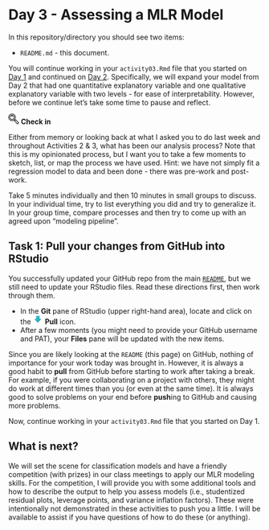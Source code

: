 Day 3 - Assessing a MLR Model
================

In this repository/directory you should see two items:

- `README.md` - this document.

You will continue working in your `activity03.Rmd` file that you started
on [Day 1](../day01-quantitative-explanatory) and continued on [Day
2](../day02-qualitative-explanatory). Specifically, we will expand your
model from Day 2 that had one quantitative explanatory variable and one
qualitative explanatory variable with two levels - for ease of
interpretability. However, before we continue let’s take some time to
pause and reflect.

![check-in](../README-img/noun-magnifying-glass.png) **Check in**

Either from memory or looking back at what I asked you to do last week
and throughout Activities 2 & 3, what has been our analysis process?
Note that this is my opinionated process, but I want you to take a few
moments to sketch, list, or map the process we have used. Hint: we have
not simply fit a regression model to data and been done - there was
pre-work and post-work.

Take 5 minutes individually and then 10 minutes in small groups to
discuss. In your individual time, try to list everything you did and try
to generalize it. In your group time, compare processes and then try to
come up with an agreed upon “modeling pipeline”.

## Task 1: Pull your changes from GitHub into RStudio

You successfully updated your GitHub repo from the main
[`README`](../README), but we still need to update your RStudio files.
Read these directions first, then work through them.

- In the **Git** pane of RStudio (upper right-hand area), locate and
  click on the
  <img src="../README-img/pull-icon.png" alt="knit" width = "20"/>
  **Pull** icon.
- After a few moments (you might need to provide your GitHub username
  and PAT), your **Files** pane will be updated with the new items.

Since you are likely looking at the `README` (this page) on GitHub,
nothing of importance for your work today was brought in. However, it is
always a good habit to **pull** from GitHub before starting to work
after taking a break. For example, if you were collaborating on a
project with others, they might do work at different times than you (or
even at the same time). It is always good to solve problems on your end
before **push**ing to GitHub and causing more problems.

Now, continue working in your `activity03.Rmd` file that you started on
Day 1.

## What is next?

We will set the scene for classification models and have a friendly
competition (with prizes) in our class meetings to apply our MLR
modeling skills. For the competition, I will provide you with some
additional tools and how to describe the output to help you assess
models (i.e., studentized residual plots, leverage points, and variance
inflation factors). These were intentionally not demonstrated in these
activities to push you a little. I will be available to assist if you
have questions of how to do these (or anything).

<!--You will continue working in your `day01-fitting/activity03.Rmd` file that you started on [Day 1](../day01-fitting).
&#10;## Task 1: Pull your changes from GitHub into RStudio
&#10;You successfully updated your GitHub repo from the main [`README`](../README), but we still need to update your RStudio files.
Read these directions first, then work through them.
&#10;- In the **Git** pane of RStudio (upper right-hand area), locate and click on the <img src="../README-img/pull-icon.png" alt="knit" width = "20"/> **Pull** icon.
- After a few moments (you might need to provide your GitHub username and PAT), your **Files** pane will be updated with the new items.
&#10;Since you are likely looking at the `README` (this page) on GitHub, nothing of importance for your work today was brought in.
However, it is always a good habit to **pull** from GitHub before starting to work after taking a break.
For example, if you were collaborating on a project with others, they might do work at different times than you (or even at the same time).
It is always good to solve problems on your end before **push**ing to GitHub and causing more problems.
&#10;## Some Important Questions
&#10;From [Section 3.2.2](https://hastie.su.domains/ISLR2/ISLRv2_website.pdf) of *ISL* (p. 75), you read of a series important questions that we should consider when performing multiple linear regression (copied here for ease of access):
&#10;1. Is at least one of the $p$ predictors $X_1$, $X_2$, $\ldots$, $X_p$ useful in predicting the response $Y$?
2. Do all the predictors help to explain $Y$, or is only a subset of the predictors useful?
3. How well does the model fit the data?
4. Given a set of predictor values, what response value should we predict and how accurate is our prediction?
&#10;We will explore these questions using the Human Freedom Index dataset.
&#10;## Task 2: Overall model - is at least one predictor useful?
&#10;### Fitting the overall model
&#10;**I forgot to include this in Day 1: Like we did with SLR (Activity 2), we will only focus on data from 2016.**
**Update your code when you read in the dataset to then create `hfi_2016` which contains all observations from 2016.**
&#10;We will explore a different model on this day, and I encourage you to go back through Day 1 materials using this new model - when you have time.
Note (mostly a note to myself) that future iterations of this course will only use this model instead of what was done on Day 1.
&#10;
$$
\texttt{pf\\_score} = \beta_0 + \beta_1 \times \texttt{pf\\_expression\\_influence} + \beta_2 \times \texttt{pf\\_expression\\_control} + \varepsilon
$$
&#10;- Open your `day01-fitting/activity03.Rmd` file and <img src="../README-img/knit-icon.png" alt="knit" width = "20"/> **knit** it to run the work you completed during Day 1 of this activity.
- Create a new R code chunk and type the following, then run your code chunk or knit your document.
  &#10;  
  ```r
  # review any visual patterns
  hfi %>% 
    select(pf_score, pf_expression_influence, pf_expression_control) %>% 
    ggpairs()
  &#10;  #fit the mlr model
  m_pf <- lm(pf_score ~ pf_expression_influence + pf_expression_control, data = hfi)
  tidy(m_pf)
  ```
&#10;You should obtain the following estimated model:
&#10;$$
\hat{y} = 4.71 + 0.188 \times \texttt{pf\\_expression\\_influence} + 0.288 \times \texttt{pf\\_expression\\_control}
$$
&#10;Interpretation of these parameter estimates (i.e., the *y*-intercept and two slopes) are now slight different than how we interpreted the parameter estimates for an SLR model.
This is because we now have more information in our model so we need to include that in our interpretations:
&#10;> For countries with a `pf_expression_influence` of 0 (those with the largest amount of laws/regulations on media content) and `pf_expression_control` of 0 (those with the largest amount of political pressure on media content), we expect their mean personal freedom score to be 4.71.
&#10;> For a given `pf_expression_control` value (i.e., a given level of laws/regulations on media content), a 1 unit increase in `pf_expression_influence` is associated with a 0.188 unit increase of a country's mean personal freedom score.
&#10;> For a given `pf_expression_influence` value (i.e., a given level of political pressure on media content), a 1 unit increase in `pf_expression_control` is associated with a 0.288 unit increase of a country's mean personal freedom score.
&#10;Look back at the `ggpairs` output from above.
Does the relationship appear linear, between $Y$ and each of $X_1$ and $X_2$?
If so, we can quantify the strength of the relationship with the correlation coefficient ($r$; these are displayed in the upper right-hand triangle of the `ggpairs` output as "Corr: ...").
&#10;Note that this also provided a visual and numerical summary of the relationship between $X_1$ and $X_2$.
We will circle back to this in Activity 4, but for now will only focus on the potential relationships between the response variable and each predictor variable.
&#10;Answer the following questions:
&#10;1. What do these (two) correlation values mean in the context of this model?
&#10;## Is there a relationship between the response and predictors?
&#10;We visually assessed if there appeared to be a linear relationship between the response and each predictor variable (along with providing a measurement of the strength and direction of that relationship if it is linear).
Now we would like to assess if this relationship is "note worthy".
That is, is there overwhelming evidence that at least one of the slopes associated with this MLR model exists (or is not zero).
If a slope is zero (e.g., if $\beta_1 = 0$), that would indicate no relationship.
&#10;We can do this by testing the overall model.
The statistical hypotheses that we are testing are:
&#10;$$
\begin{align}
H_0&: \beta_1 = \beta_2 = 0 \\
H_a&: \text{At least one }\beta_j\text{ is not zero, for }j = 1, 2
\end{align}
$$
&#10;From your reading, this hypothesis test is performed using teh $F$-statistic which has two degrees of freedom associated with it ($df_{model} = p; df_{error} = n - p - 1$).
&#10;- Create a new R code chunk and type the following code.
  &#10;  
  ```r
  summary(m_pf)
  ```
&#10;There is a lot of information that gets produced here and I am always cautious of using functions that produce a lot without directly asking for things - looking at you, SAS.
However, the information we need to assess the overall model is the very last line of the output:
&#10;> `F-statistic:  1308 on 2 and 1375 DF,  p-value: < 2.2e-16`
&#10;This provides us with the $F$-statistic, the corresponding degrees of freedom (model and error, respectively) and the corresponding $p$-value under the assumption that none of explanatory variables are useful in our model.
&#10;$$
\begin{align}
F &= 1308 \\
df_{model} &= 2; df_{error} = 1308 \\
p\text{-value} &< 0.0001
\end{align}
$$
&#10;Answer the following questions:
&#10;2. Using a significance level of $\alpha = 0.05$, make a decision with respect to the hypotheses we are testing.
3. Based on the decision you made in (2), what does this mean? That is, interpret the decision in the context of these data.
&#10;## Task 3: Deciding on important variables
&#10;Since we have a small number of predictors that we are considering ($p = 2$), we can "easily" explore all four potential models: the model containing no predictors, the (two) models containing each individual predictor, and the model containing both predictors.
The text goes into three *classical* methods for automating this tasks, but I want to caution you for using "black box" methods that are very data-hungry and actually make our analyses less powerful (from the statistical definition of [**power**](https://en.wikipedia.org/wiki/Power_of_a_test)).
We will explore alternative methods to these classical approaches and I want to encourage you to avoid these automated variable selection processes.
&#10;Answer the following questions:
&#10;4. Looking back at your `tidy` output, you hopefully noticed columns named: `std.error`, `statistic`, and `p.value`.
  The values in the `statistic` column are calculated by taking the value in `estimate` column and dividing it by the value in the `std.error` column.
  Verify that the `statistic` values for `pf_expression_influence` and `pf_expression_control` are correct.
5. Do you know what type of `statistic` these values are?
  Hint: you obtained an $F$-statistic in Task 2, these are not $F$-statistics.
6. These `statistic` values also have a corresponding degrees of freedom associated with them in order to obtain the values in the `p.value` column.
  Each `statistic` value has the degrees of freedom corresponding to the error of the overall model.
  What are the degrees of freedom for both of these statistics (label and value)?
7. Since the `statistic` values are on the same scale (they are from the same distribution with the error degrees of freedome), we can compare them to one another.
  Does one seem more important than the other using your knowledge of this distributions shape (might need to Google what this distribution from (5) looks like)?
  Explain your reasoning.
  &#10;We will explore ways to assess if any predictors are more "important" than others later in this course.
&#10;## Task 4: Model fit
&#10;To assess the overall model fit, remember that for SLR models we explored the proportion of variability in the response variable that is explained by the linear relationship with the explanatory variables.
We can get a similar measurement for MLR models.
&#10;- Create a new R code chunk and type the following code.
  &#10;  
  ```r
  glance(m_pf)
  ```
&#10;After doing this and running the code, answer the following questions:
&#10;8. What is the value of $R^2$ for this model?
9. What does this value mean in the context of this model?
10. This model is similar to the model you fit in Activity 2 except with one additional explanatory variable.
  Compare the $R^2$ value from your SLR model to this $R^2$ value.
  What do you notice?
  That is, is one "better" than the other?
  Explain your reasoning.
&#10;Looking back at your `summary(m_pf)` output, you may also have noticed that the RSE (residual standard error) is also provided:
&#10;> `Residual standard error: 0.8077 on 1375 degrees of freedom`  
> `(80 observations deleted due to missingness)`
&#10;I often use this value (and the $R^2$ value) to compare between "candidate" or potential models.
When we cover methods to compare between models, we will discuss how to use these values.
&#10;Now we will assess the residuals of our MLR model fit.
&#10;**Linearity**: You already checked if the relationship between `pf_score` and `pf_expression_influence` and between `pf_score` and `pf_expression_control` is linear using.
We should also verify this condition with a plot of the residuals vs. fitted (predicted) values once we have fit a MLR model.
&#10;- Create a new R code chunk and type the following code.
  &#10;  
  ```r
  # obtain fitted values and residuals
  m_pf_aug <- augment(m_pf)
  &#10;  # plot fitted values and residuals
  ggplot(data = m_pf_aug, aes(x = .fitted, y = .resid)) +
    geom_point() +
    geom_hline(yintercept = 0, linetype = "dashed", color = "red") +
    xlab("Fitted values") +
    ylab("Residuals")
  ```
&#10;After doing this and running the code, answer the following question:
&#10;11. Is there any apparent pattern in the residuals plot?
  What does this indicate about the linearity of the relationship between the two variables?
&#10;**Nearly normal residuals**: To check this condition, we can look at a histogram of the residuals.
&#10;- Create a new R code chunk and type the following code.
  &#10;  
  ```r
  ggplot(data = m_pf_aug, aes(x = .resid)) +
    geom_histogram(binwidth = 0.25) +
    xlab("Residuals")
  ```
&#10;After doing this and running the code, answer the following question:
&#10;9. Based on the histogram, does the nearly normal residuals condition appear to be violated?
  Why or why not?
&#10;
**Constant variability**:
&#10;10. Based on the residuals vs. fitted plot, does the constant variability condition appear to be violated?
  Why or why not?
&#10;
## Task 5: Prediction
&#10;Similar to predicting values for a SLR model, we can identify (appropriate - i.e., avoiding *extrapolation*) values of our explanatory values to obtain an estimate of the response.
The text (pp. 81--82) describes three sorts of uncertainty associated with predictions and we will see this in action later this semester.
For the time being, let's keep things focused and we will obtain a confidence interval and a prediction interval for a given country's personal freedom score.
&#10;The values for our variables of interest associated with the United States in 2016 are:
&#10;
&#10;
&#10;```r
hfi %>% 
  filter(countries == "United States" & year == 2016) %>% 
  select(pf_score, pf_expression_influence, pf_expression_control)
```
&#10;```
## # A tibble: 1 × 3
##   pf_score pf_expression_influence pf_expression_control
##      <dbl>                   <dbl>                 <dbl>
## 1     8.75                       8                     7
```
&#10;We are going to do some "fancy" programming here and will see alternative ways to do this once we get more familiar with modeling in general (i.e., using more of `{tidymodels}` capabilities).
Essentially what this code is doing is pulling out the $X$ values we are interested in predicting for an existing observation (`hfi %>% filter(...)`), then passing those observations as the second argument of the `predict` function using the `.` method. 
&#10;- Create a new R code chunk and type the following code.
  &#10;  
  ```r
  hfi %>% 
    filter(countries == "United States" & year == 2016) %>% 
    predict(m_pf, .)
  ```
&#10;The `predict` function takes a model object (i.e., `m_pf`) and applies it to a list/dataframe/tibble of values.
Notice that I am not focusing/`select`ing specific columns here - the `m_pf` object knows what information to for!
&#10;After doing this and running the code, complete the following items:
&#10;11. Using your estimated equation, calculate the predicted value to verify that your code matches your math.
12. The actual personal freedom score for the United States in 2016 was 8.74731. 
  Calculate the residual by hand. Look at the `m_pf`.
13. **Challenge**: Using the `m_pf_aug` object from before and your advance `{dplyr}` skills (I can think of a couple of different ways to go about this), verify your answers in (11) and (12) by finding the corresponding row for the United States in 2016.
  While this object does not have information on countries or year, the rows line up with the rows in `hfi`.
&#10;## What is next?
&#10;We will look at ways to include non-quantitative features as well as discuss other details to be aware of and consider when building MLR models.
-->
